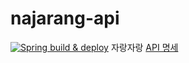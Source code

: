 # najarang-api

[![Spring build & deploy](https://github.com/dongisarang/najarang-api/actions/workflows/gradle.yml/badge.svg)](https://github.com/dongisarang/najarang-api/actions/workflows/gradle.yml)
자랑자랑
 [API 명세](https://github.com/dongisarang/najarang-api/wiki/najarang-api)

